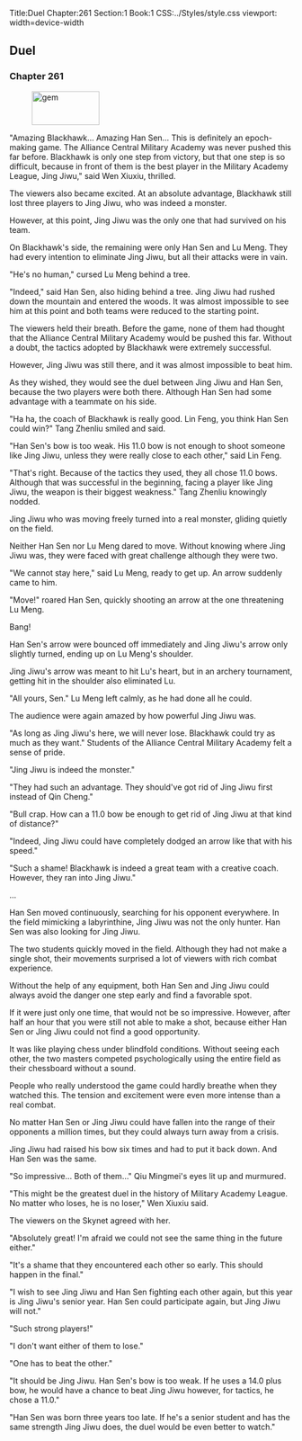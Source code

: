 Title:Duel 
Chapter:261 
Section:1 
Book:1 
CSS:../Styles/style.css 
viewport: width=device-width
  
## Duel
### Chapter 261
  
<figure>
	<img src="../Images/gem.gif" alt="gem" id="gem" width="120" height="60" />
</figure>
  

  
"Amazing Blackhawk… Amazing Han Sen… This is definitely an epoch-making game. The Alliance Central Military Academy was never pushed this far before. Blackhawk is only one step from victory, but that one step is so difficult, because in front of them is the best player in the Military Academy League, Jing Jiwu," said Wen Xiuxiu, thrilled.

The viewers also became excited. At an absolute advantage, Blackhawk still lost three players to Jing Jiwu, who was indeed a monster.

However, at this point, Jing Jiwu was the only one that had survived on his team.

On Blackhawk's side, the remaining were only Han Sen and Lu Meng. They had every intention to eliminate Jing Jiwu, but all their attacks were in vain.

"He's no human," cursed Lu Meng behind a tree.

"Indeed," said Han Sen, also hiding behind a tree. Jing Jiwu had rushed down the mountain and entered the woods. It was almost impossible to see him at this point and both teams were reduced to the starting point.

The viewers held their breath. Before the game, none of them had thought that the Alliance Central Military Academy would be pushed this far. Without a doubt, the tactics adopted by Blackhawk were extremely successful.

However, Jing Jiwu was still there, and it was almost impossible to beat him.

As they wished, they would see the duel between Jing Jiwu and Han Sen, because the two players were both there. Although Han Sen had some advantage with a teammate on his side.

"Ha ha, the coach of Blackhawk is really good. Lin Feng, you think Han Sen could win?" Tang Zhenliu smiled and said.

"Han Sen's bow is too weak. His 11.0 bow is not enough to shoot someone like Jing Jiwu, unless they were really close to each other," said Lin Feng.

"That's right. Because of the tactics they used, they all chose 11.0 bows. Although that was successful in the beginning, facing a player like Jing Jiwu, the weapon is their biggest weakness." Tang Zhenliu knowingly nodded.

Jing Jiwu who was moving freely turned into a real monster, gliding quietly on the field.

Neither Han Sen nor Lu Meng dared to move. Without knowing where Jing Jiwu was, they were faced with great challenge although they were two.

"We cannot stay here," said Lu Meng, ready to get up. An arrow suddenly came to him.

"Move!" roared Han Sen, quickly shooting an arrow at the one threatening Lu Meng.

Bang!

Han Sen's arrow were bounced off immediately and Jing Jiwu's arrow only slightly turned, ending up on Lu Meng's shoulder.

Jing Jiwu's arrow was meant to hit Lu's heart, but in an archery tournament, getting hit in the shoulder also eliminated Lu.

"All yours, Sen." Lu Meng left calmly, as he had done all he could.

The audience were again amazed by how powerful Jing Jiwu was.

"As long as Jing Jiwu's here, we will never lose. Blackhawk could try as much as they want." Students of the Alliance Central Military Academy felt a sense of pride.

"Jing Jiwu is indeed the monster."

"They had such an advantage. They should've got rid of Jing Jiwu first instead of Qin Cheng."

"Bull crap. How can a 11.0 bow be enough to get rid of Jing Jiwu at that kind of distance?"

"Indeed, Jing Jiwu could have completely dodged an arrow like that with his speed."

"Such a shame! Blackhawk is indeed a great team with a creative coach. However, they ran into Jing Jiwu."

…

Han Sen moved continuously, searching for his opponent everywhere. In the field mimicking a labyrinthine, Jing Jiwu was not the only hunter. Han Sen was also looking for Jing Jiwu.

The two students quickly moved in the field. Although they had not make a single shot, their movements surprised a lot of viewers with rich combat experience.

Without the help of any equipment, both Han Sen and Jing Jiwu could always avoid the danger one step early and find a favorable spot.

If it were just only one time, that would not be so impressive. However, after half an hour that you were still not able to make a shot, because either Han Sen or Jing Jiwu could not find a good opportunity.

It was like playing chess under blindfold conditions. Without seeing each other, the two masters competed psychologically using the entire field as their chessboard without a sound.

People who really understood the game could hardly breathe when they watched this. The tension and excitement were even more intense than a real combat.

No matter Han Sen or Jing Jiwu could have fallen into the range of their opponents a million times, but they could always turn away from a crisis.

Jing Jiwu had raised his bow six times and had to put it back down. And Han Sen was the same.

"So impressive… Both of them…" Qiu Mingmei's eyes lit up and murmured.

"This might be the greatest duel in the history of Military Academy League. No matter who loses, he is no loser," Wen Xiuxiu said.

The viewers on the Skynet agreed with her.

"Absolutely great! I'm afraid we could not see the same thing in the future either."

"It's a shame that they encountered each other so early. This should happen in the final."

"I wish to see Jing Jiwu and Han Sen fighting each other again, but this year is Jing Jiwu's senior year. Han Sen could participate again, but Jing Jiwu will not."

"Such strong players!"

"I don't want either of them to lose."

"One has to beat the other."

"It should be Jing Jiwu. Han Sen's bow is too weak. If he uses a 14.0 plus bow, he would have a chance to beat Jing Jiwu however, for tactics, he chose a 11.0."

"Han Sen was born three years too late. If he's a senior student and has the same strength Jing Jiwu does, the duel would be even better to watch."
